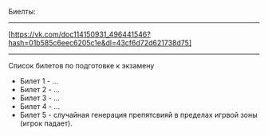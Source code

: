 Биелты: 
***
[https://vk.com/doc114150931_496441546?hash=01b585c6eec6205c1e&dl=43cf6d72d621738d75]
***
Список билетов по подготовке к экзамену
* Билет 1 - ...
* Билет 2 - ...
* Билет 3 - ...
* Билет 4 - ...
* Билет 5 - случайная генерация препятсвияй в пределах игрвой зоны (игрок падает).
